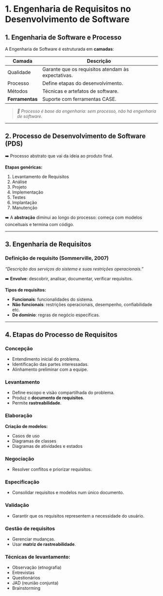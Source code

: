 # **1. Engenharia de Requisitos no Desenvolvimento de Software**

## 1. Engenharia de Software e Processo

A Engenharia de Software é estruturada em **camadas**:

| **Camada**      | **Descrição**                                      |
| --------------- | -------------------------------------------------- |
| Qualidade       | Garante que os requisitos atendam às expectativas. |
| Processo        | Define etapas do desenvolvimento.                  |
| Métodos         | Técnicas e artefatos de software.                  |
| **Ferramentas** | Suporte com ferramentas CASE.                      |

> *🧠 Processo é base da engenharia: sem processo, não há engenharia de software.*

---
## 2. Processo de Desenvolvimento de Software (PDS)

➡️ Processo abstrato que vai da ideia ao produto final.

**Etapas genéricas:**

1. Levantamento de Requisitos
2. Análise
3. Projeto
4. Implementação
5. Testes
6. Implantação
7. Manutenção

➡️ A **abstração** diminui ao longo do processo: começa com modelos conceituais e termina com código.

---
## 3. Engenharia de Requisitos

### Definição de requisito (Sommerville, 2007)

*“Descrição dos serviços do sistema e suas restrições operacionais.”*

➡️ **Envolve**: descobrir, analisar, documentar, verificar requisitos.

**Tipos de requisitos:**

- **Funcionais**: funcionalidades do sistema.
- **Não funcionais**: restrições operacionais, desempenho, confiabilidade etc.
- **De domínio**: regras de negócio específicas.

---
## 4. Etapas do Processo de Requisitos

### Concepção

- Entendimento inicial do problema.
- Identificação das partes interessadas.
- Alinhamento preliminar com a equipe.

### Levantamento

- Define escopo e visão compartilhada do problema.
- Produz o **documento de requisitos**.
- Permite **rastreabilidade**.

### Elaboração

**Criação de modelos:**

- Casos de uso
- Diagramas de classes
- Diagramas de atividades e estados

### Negociação
    
- Resolver conflitos e priorizar requisitos.

### Especificação
    
- Consolidar requisitos e modelos num único documento.

### Validação
    
- Garantir que os requisitos representem a necessidade do usuário.
        
### Gestão de requisitos
    
- Gerenciar mudanças.
- Usar **matriz de rastreabilidade**.

### Técnicas de levantamento:

- Observação (etnografia)
- Entrevistas
- Questionários
- JAD (reunião conjunta)
- Brainstorming